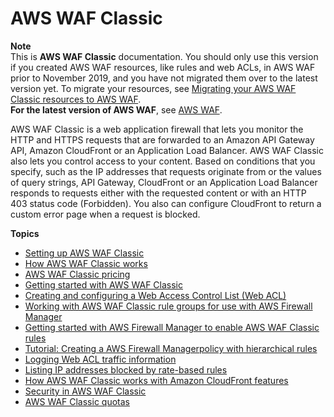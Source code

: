 # AWS WAF Classic<a name="classic-waf-chapter"></a>

**Note**  
This is **AWS WAF Classic** documentation\. You should only use this version if you created AWS WAF resources, like rules and web ACLs, in AWS WAF prior to November 2019, and you have not migrated them over to the latest version yet\. To migrate your resources, see [Migrating your AWS WAF Classic resources to AWS WAF](waf-migrating-from-classic.md)\.  
**For the latest version of AWS WAF**, see [AWS WAF](waf-chapter.md)\. 

AWS WAF Classic is a web application firewall that lets you monitor the HTTP and HTTPS requests that are forwarded to an Amazon API Gateway API, Amazon CloudFront or an Application Load Balancer\. AWS WAF Classic also lets you control access to your content\. Based on conditions that you specify, such as the IP addresses that requests originate from or the values of query strings, API Gateway, CloudFront or an Application Load Balancer responds to requests either with the requested content or with an HTTP 403 status code \(Forbidden\)\. You also can configure CloudFront to return a custom error page when a request is blocked\.

**Topics**
+ [Setting up AWS WAF Classic](classic-setting-up-waf.md)
+ [How AWS WAF Classic works](classic-how-aws-waf-works.md)
+ [AWS WAF Classic pricing](classic-aws-waf-pricing.md)
+ [Getting started with AWS WAF Classic](classic-getting-started.md)
+ [Creating and configuring a Web Access Control List \(Web ACL\)](classic-web-acl.md)
+ [Working with AWS WAF Classic rule groups for use with AWS Firewall Manager](classic-working-with-rule-groups.md)
+ [Getting started with AWS Firewall Manager to enable AWS WAF Classic rules](classic-getting-started-fms.md)
+ [Tutorial: Creating a AWS Firewall Managerpolicy with hierarchical rules](hierarchical-rules.md)
+ [Logging Web ACL traffic information](classic-logging.md)
+ [Listing IP addresses blocked by rate\-based rules](classic-listing-managed-ips.md)
+ [How AWS WAF Classic works with Amazon CloudFront features](classic-cloudfront-features.md)
+ [Security in AWS WAF Classic](classic-security.md)
+ [AWS WAF Classic quotas](classic-limits.md)